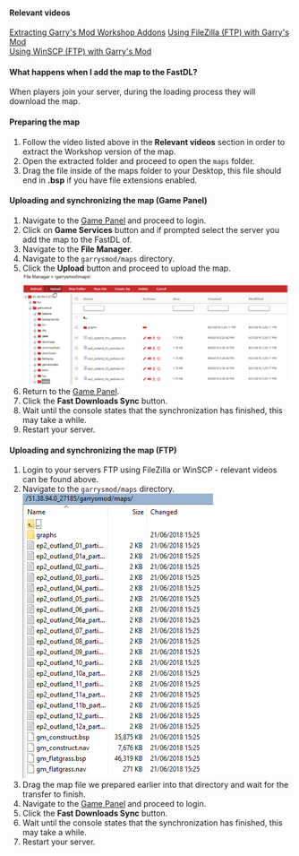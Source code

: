#### Relevant videos
[Extracting Garry's Mod Workshop Addons](https://www.youtube.com/watch?v=-d8JXI7QUhE)
[Using FileZilla (FTP) with Garry's Mod](https://www.youtube.com/watch?v=fwg3Dbty-dw)  
[Using WinSCP (FTP) with Garry's Mod](https://www.youtube.com/watch?v=QyBCXAaQG0Q)

#### What happens when I add the map to the FastDL?
When players join your server, during the loading process they will download the map.

#### Preparing the map
1. Follow the video listed above in the **Relevant videos** section in order to extract the Workshop version of the map.
2. Open the extracted folder and proceed to open the ``maps`` folder.
3. Drag the file inside of the maps folder to your Desktop, this file should end in **.bsp** if you have file extensions enabled.

#### Uploading and synchronizing the map (Game Panel)
1. Navigate to the [Game Panel](https://gamepanel.hexanenetworks.com) and proceed to login.
2. Click on **Game Services** button and if prompted select the server you add the map to the FastDL of.
3. Navigate to the **File Manager**.
4. Navigate to the ``garrysmod/maps`` directory.
5. Click the **Upload** button and proceed to upload the map.
![Upload location](https://raw.githubusercontent.com/HexaneNetworks/help-assets/master/assets/png/uploading-map-gamepanel.png)
6. Return to the [Game Panel](https://gamepanel.hexanenetworks.com).
7. Click the **Fast Downloads Sync** button.
8. Wait until the console states that the synchronization has finished, this may take a while.
9. Restart your server.

#### Uploading and synchronizing the map (FTP)
1. Login to your servers FTP using FileZilla or WinSCP - relevant videos can be found above.
2. Navigate to the ``garrysmod/maps`` directory.
![Upload location](https://raw.githubusercontent.com/HexaneNetworks/help-assets/master/assets/png/uploading-map-ftp.png)
3. Drag the map file we prepared earlier into that directory and wait for the transfer to finish.
4. Navigate to the [Game Panel](https://gamepanel.hexanenetworks.com) and proceed to login.
5. Click the **Fast Downloads Sync** button.
6. Wait until the console states that the synchronization has finished, this may take a while.
7. Restart your server.
